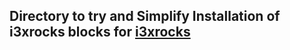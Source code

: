 ## Directory to try and Simplify Installation of i3xrocks blocks for [i3xrocks](https://aur.archlinux.org/packages/i3xrocks)